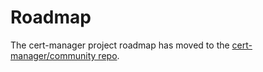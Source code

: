 Roadmap
=======

The cert-manager project roadmap has moved to the [cert-manager/community repo](https://github.com/cert-manager/community/blob/main/ROADMAP.md).
